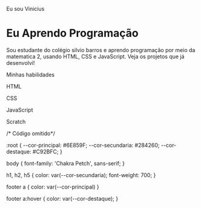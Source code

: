 <!DOCTYPE html>
<html lang="pt-br">
<head>
    <meta charset="UTF-8">
    <meta name="viewport" content="width=device-width, initial-scale=1.0">
    <link rel="stylesheet" href="style.css">
    <title>Meu portfólio</title>
</head>
<body>
    <img src="img/avatar-perfil.png" alt="" srcset="">
    <p>Eu sou Vinicius</p>
    <h1>Eu Aprendo Programação</h1>
    <p>Sou estudante do colégio silvio barros e aprendo programação por meio da matematica 2, usando HTML, CSS e JavaScript. Veja os projetos que já desenvolvi! </p>
    <p>Minhas habilidades</p>
    <div>
            <p>HTML</p>
            <p>CSS</p>
            <p>JavaScript</p>
            <p>Scratch</p>
    </div>
</body>
</html>
/* Código omitido*/

:root {
    --cor-principal: #6E859F;
    --cor-secundaria: #284260;
    --cor-destaque: #C92BFC;
}

body {
    font-family: 'Chakra Petch', sans-serif;
}

h1, h2, h5 {
    color: var(--cor-secundaria);
    font-weight: 700;
}

footer a {
    color: var(--cor-principal)
}

footer a:hover {
    color: var(--cor-destaque);
}
